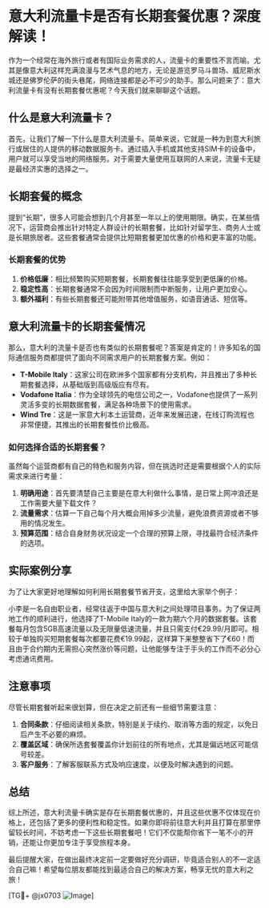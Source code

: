 # 意大利流量卡是否有长期套餐优惠？深度解读！

作为一个经常在海外旅行或者有国际业务需求的人，流量卡的重要性不言而喻。尤其是像意大利这样充满浪漫与艺术气息的地方，无论是游览罗马斗兽场、威尼斯水城还是佛罗伦萨的街头巷尾，网络连接都是必不可少的助手。那么问题来了：意大利流量卡有没有长期套餐优惠呢？今天我们就来聊聊这个话题。

## 什么是意大利流量卡？

首先，让我们了解一下什么是意大利流量卡。简单来说，它就是一种为到意大利旅行或居住的人提供的移动数据服务卡。通过插入手机或其他支持SIM卡的设备中，用户就可以享受当地的网络服务。对于需要大量使用互联网的人来说，流量卡无疑是最经济实惠的选择之一。

## 长期套餐的概念

提到“长期”，很多人可能会想到几个月甚至一年以上的使用期限。确实，在某些情况下，运营商会推出针对特定人群设计的长期套餐，比如针对留学生、商务人士或是长期旅居者。这些套餐通常会提供比短期套餐更加优惠的价格和更丰富的功能。

### 长期套餐的优势

1. **价格低廉**：相比频繁购买短期套餐，长期套餐往往能享受到更低廉的价格。
2. **稳定性高**：长期套餐通常不会因为时间限制而中断服务，让用户更加安心。
3. **额外福利**：有些长期套餐还可能附带其他增值服务，如语音通话、短信等。

## 意大利流量卡的长期套餐情况

那么，意大利的流量卡是否也有类似的长期套餐呢？答案是肯定的！许多知名的国际通信服务商都提供了面向不同需求用户的长期套餐方案。例如：

- **T-Mobile Italy**：这家公司在欧洲多个国家都有分支机构，并且推出了多种长期套餐选择，从基础版到高级版应有尽有。
- **Vodafone Italia**：作为全球领先的电信公司之一，Vodafone也提供了一系列灵活多变的长期数据套餐，满足各种场景下的使用需求。
- **Wind Tre**：这是一家意大利本土运营商，近年来发展迅速，在线订购流程也非常便捷，其推出的长期套餐性价比极高。

### 如何选择合适的长期套餐？

虽然每个运营商都有自己的特色和服务内容，但在挑选时还是需要根据个人的实际需求来进行考量：

1. **明确用途**：首先要清楚自己主要是在意大利做什么事情，是日常上网冲浪还是工作需要大量下载文件？
2. **流量需求**：估算一下自己每个月大概会用掉多少流量，避免浪费资源或者不够用的情况发生。
3. **预算范围**：结合自身财务状况设定一个合理的预算上限，寻找最符合经济条件的选项。

## 实际案例分享

为了让大家更好地理解如何利用长期套餐节省开支，这里给大家举个例子：

小李是一名自由职业者，经常往返于中国与意大利之间处理项目事务。为了保证两地工作的顺利进行，他选择了T-Mobile Italy的一款为期六个月的数据套餐。该套餐每月包含5GB高速流量以及无限量低速流量，并且只需支付€29.99/月即可。相较于单独购买短期套餐每次都要花费€19.99起，这样算下来整整省下了€60！而且由于合约期内无需担心突然涨价等问题，让他能够专注于手头的工作而不必分心考虑通讯费用。

## 注意事项

尽管长期套餐听起来很划算，但在决定之前还有一些细节需要注意：

1. **合同条款**：仔细阅读相关条款，特别是关于续约、取消等方面的规定，以免日后产生不必要的麻烦。
2. **覆盖区域**：确保所选套餐覆盖你计划前往的所有地点，尤其是偏远地区可能信号较差。
3. **客户服务**：了解客服联系方式及响应速度，以便及时解决遇到的问题。

## 总结

综上所述，意大利流量卡确实是存在长期套餐优惠的，并且这些优惠不仅体现在价格上，还包括了更多的便利性和稳定性。如果你即将前往意大利并且打算在那里停留较长时间，不妨考虑一下这些长期套餐吧！它们不仅能帮你省下一笔不小的开销，还能让你更加专注于享受旅程本身。

最后提醒大家，在做出最终决定前一定要做好充分调研，毕竟适合别人的不一定适合自己嘛！希望每位朋友都能找到最适合自己的解决方案，畅享无忧的意大利之旅！

[TG💪+ @jx0703 ![Image](https://github.com/user-attachments/assets/dbca1d08-cadb-493c-b0ec-ad6f7a83f270)]